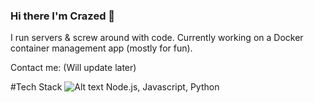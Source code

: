 ### Hi there I'm Crazed 👋
I run servers & screw around with code. Currently working on a Docker container management app (mostly for fun).

Contact me: (Will update later)

#Tech Stack
![Alt text](https://upload.wikimedia.org/wikipedia/commons/thumb/d/d9/Node.js_logo.svg/1200px-Node.js_logo.svg.png)
Node.js, Javascript, Python




<!--
**crazeddd/crazeddd** is a ✨ _special_ ✨ repository because its `README.md` (this file) appears on your GitHub profile.

Here are some ideas to get you started:

- 🔭 I’m currently working on ...
- 🌱 I’m currently learning ...
- 👯 I’m looking to collaborate on ...
- 🤔 I’m looking for help with ...
- 💬 Ask me about ...
- 📫 How to reach me: ...
- 😄 Pronouns: ...
- ⚡ Fun fact: ...
-->
